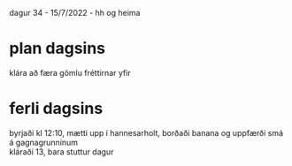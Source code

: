 dagur 34 - 15/7/2022 - hh og heima

# plan dagsins
klára að færa gömlu fréttirnar yfir

# ferli dagsins
byrjaði kl 12:10, mætti upp í hannesarholt, borðaði banana og uppfærði smá á gagnagrunninum  
kláraði 13, bara stuttur dagur